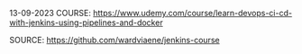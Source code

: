13-09-2023
COURSE:
https://www.udemy.com/course/learn-devops-ci-cd-with-jenkins-using-pipelines-and-docker

SOURCE:
https://github.com/wardviaene/jenkins-course